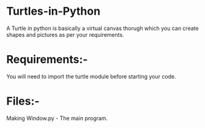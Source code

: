 # Turtles-in-Python
A Turtle in python is basically a virtual canvas thorugh which you can create shapes and pictures as per your requirements.

# Requirements:-
You will need to import the turtle module before starting your code.

# Files:-
Making Window.py - The main program.
